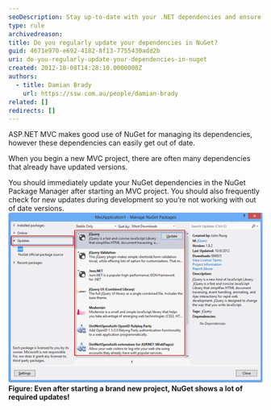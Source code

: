```yaml
---
seoDescription: Stay up-to-date with your .NET dependencies and ensure a secure and efficient development experience by regularly updating NuGet packages.
type: rule
archivedreason:
title: Do you regularly update your dependencies in NuGet?
guid: 4671e970-e692-4182-8f13-7755430add2b
uri: do-you-regularly-update-your-dependencies-in-nuget
created: 2012-10-08T14:28:10.0000000Z
authors:
  - title: Damian Brady
    url: https://ssw.com.au/people/damian-brady
related: []
redirects: []
---
```


ASP.NET MVC makes good use of NuGet for managing its dependencies, however these dependencies can easily get out of date.

<!--endintro-->

When you begin a new MVC project, there are often many dependencies that already have updated versions.

You should immediately update your NuGet dependencies in the NuGet Package Manager after starting an MVC project. You should also frequently check for new updates during development so you’re not working with out of date versions.
![NuGet updates screen](nuget-updates.png)**Figure: Even after starting a brand new project, NuGet shows a lot of required updates!**

